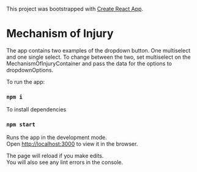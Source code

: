 This project was bootstrapped with [Create React App](https://github.com/facebook/create-react-app).

# Mechanism of Injury

The app contains two examples of the dropdown button. One multiselect and one single select.
To change between the two, set multiselect on the MechanismOfInjuryContainer and pass the data for the options to dropdownOptions.

To run the app:

### `npm i`

To install dependencies


### `npm start`

Runs the app in the development mode.<br />
Open [http://localhost:3000](http://localhost:3000) to view it in the browser.

The page will reload if you make edits.<br />
You will also see any lint errors in the console.

